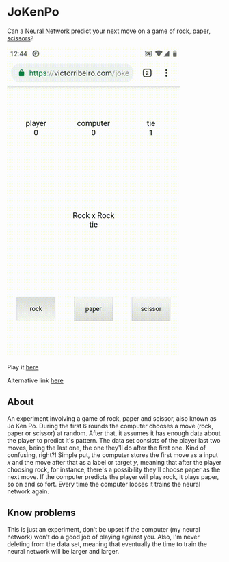 # JoKenPo

Can a [Neural Network](https://github.com/victorqribeiro/MLP) predict your next move on a game of [rock, paper, scissors](https://en.wikipedia.org/wiki/Rock%E2%80%93paper%E2%80%93scissors)?

![Me playing it with the same pattern](jokenpo.gif)

Play it [here](https://victorribeiro.com/jokenpo)

Alternative link [here](https://victorqribeiro.github.io/jokenpo/index.html)

## About

An experiment involving a game of rock, paper and scissor, also known as Jo Ken Po. During the first 6 rounds the computer chooses a move (rock, paper or scissor) at random. After that, it assumes it has enough data about the player to predict it's pattern. The data set consists of the player last two moves, being the last one, the one they'll do after the first one. Kind of confusing, right?! Simple put, the computer stores the first move as a input *x* and the move after that as a label or target *y*, meaning that after the player choosing rock, for instance, there's a possibility they'll choose paper as the next move. If the computer predicts the player will play rock, it plays paper, so on and so fort. Every time the computer looses it trains the neural network again.

## Know problems 

This is just an experiment, don't be upset if the computer (my neural network) won't do a good job of playing against you. Also, I'm never deleting from the data set, meaning that eventually the time to train the neural network will be larger and larger.
